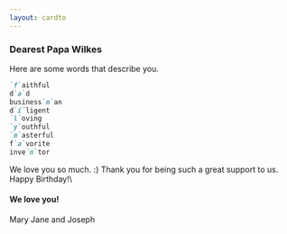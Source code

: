 ```yaml
---
layout: cardto
---
```


### Dearest Papa Wilkes

Here are some words that describe you. 
```markdown
`f`aithful
d`a`d
business`m`an
d`i`ligent
`l`oving
`y`outhful
`m`asterful
f`a`vorite
inve`n`tor
```

We love you so much. :) Thank you for being such a great support to us. Happy Birthday!\

#### We love you! 

Mary Jane and Joseph
